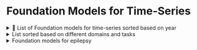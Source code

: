 # Foundation Models for Time-Series

<details>
  <summary>📘 List of Foundation models for time-series sorted based on year </summary>

  👉 [Read more](sorted_yearly.md)

</details>

<details>
  <summary>  List sorted based on  different domains and tasks </summary>

  👉 [Read more](sorted_domain_task.md)

</details>


<details>
  <summary>  Foundation models for epilepsy </summary>

  👉 [Read more](foundation_Model_Epilepsy.md)

</details>
